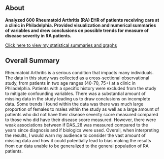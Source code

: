 ## About

**Analyzed 600 Rheumatoid Arthritis (RA) EHR of patients receiving care at a clinic in Philadelphia. Provided visualization and numerical summaries of variables and drew conclusions on possible trends for measure of disease severity in RA patients.**

[Click here to view my statistical summaries and graphs](https://alt392.github.io/BIOST-Project-1/BIOST-Project-1.html)


## Overall Summary

Rheumatoid Arthritis is a serious condition that impacts many individuals. The data in this study was collected as a cross-sectional observational study, from patients in two age ranges (40-70, 75+) at a clinic in Philadelphia. Patients with a specific history were excluded from the study to mitigate confounding variables. There was a substantial amount of missing data in the study leading us to draw conclusions on incomplete data. Some trends I found within the data was there was much large proportion of females to males within the study as well as a large amount of patients who did not have their disease severity score measured compared to those who did have their disease score measured. However, there were weak associations between if DAS_28 was measured compared to the years since diagnosis and if biologics were used. Overall, when interpreting the results, I would warn my audience to consider the vast amount of missing data and how it could potentially lead to bias making the results from our data unable to be generalized to the general population of RA patients.


